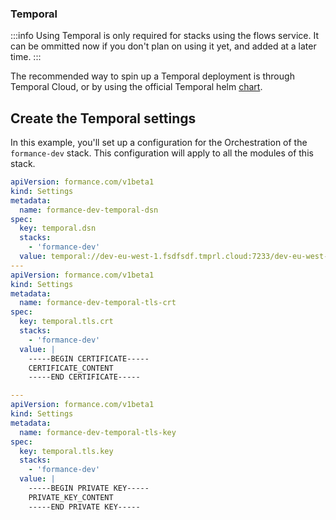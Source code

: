 ### Temporal

:::info
Using Temporal is only required for stacks using the flows service. It can be ommitted now if you don't plan on using it yet, and added at a later time.
:::

The recommended way to spin up a Temporal deployment is through Temporal Cloud, or by using the official Temporal helm [chart](https://github.com/temporalio/helm-charts).


## Create the Temporal settings

In this example, you'll set up a configuration for the Orchestration of the `formance-dev` stack. This configuration will apply to all the modules of this stack.

```yaml
apiVersion: formance.com/v1beta1
kind: Settings
metadata:
  name: formance-dev-temporal-dsn
spec:
  key: temporal.dsn
  stacks:
    - 'formance-dev'
  value: temporal://dev-eu-west-1.fsdfsdf.tmprl.cloud:7233/dev-eu-west-1.fsdfsdf?
---
apiVersion: formance.com/v1beta1
kind: Settings
metadata:
  name: formance-dev-temporal-tls-crt
spec:
  key: temporal.tls.crt
  stacks:
    - 'formance-dev'
  value: |
    -----BEGIN CERTIFICATE-----
    CERTIFICATE_CONTENT
    -----END CERTIFICATE-----

---
apiVersion: formance.com/v1beta1
kind: Settings
metadata:
  name: formance-dev-temporal-tls-key
spec:
  key: temporal.tls.key
  stacks:
    - 'formance-dev'
  value: |
    -----BEGIN PRIVATE KEY-----
    PRIVATE_KEY_CONTENT
    -----END PRIVATE KEY-----
```
